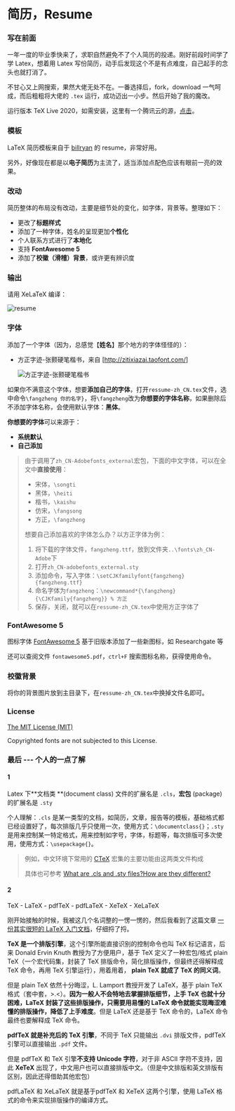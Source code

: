 # 简历，Resume

### 写在前面

一年一度的毕业季快来了，求职自然避免不了个人简历的投递。刚好前段时间学了学 Latex，想着用 Latex 写份简历，动手后发现这个不是有点难度，自己起手的念头也就打消了。

不甘心又上网搜索，果然大佬无处不在。一番选择后，fork，download 一气呵成，而后粗粗将大佬的 `.tex` 运行，成功迈出一小步。然后开始了我的魔改。

运行版本 TeX Live 2020，如需安装，这里有一个腾讯云的源，[点击](https://mirrors.cloud.tencent.com/CTAN/systems/texlive/Images/texlive2020.iso)。

### 模板

LaTeX 简历模板来自于 [billryan](https://github.com/billryan/resume/) 的 resume，非常好用。

另外，好像现在都是以**电子简历**为主流了，适当添加点配色应该有眼前一亮的效果。

### 改动

简历整体的布局没有改动，主要是细节处的变化，如字体，背景等。整理如下：

- 更改了**标题样式**
- 添加了一种字体，姓名的呈现更加**个性化**
- 个人联系方式进行了**本地化**
- 支持 **FontAwesome 5**
- 添加了**校徽（滑稽）背景**，或许更有辨识度

### 输出
请用 XeLaTeX 编译：

![resume](https://github.com/pro4Hu/My_resume/blob/master/resume.png)

### 字体

添加了一个字体（因为，总感觉【**姓名**】那个地方的字体怪怪的）：

- 方正字迹-张颢硬笔楷书，来自 [http://zitixiazai.taofont.com/]

   ![方正字迹-张颢硬笔楷书](https://github.com/pro4Hu/My_resume/blob/master/%E6%96%B9%E6%AD%A3%E5%AD%97%E8%BF%B9-%E5%BC%A0%E9%A2%A2%E7%A1%AC%E7%AC%94%E6%A5%B7%E4%B9%A6.jpg)

如果你不满意这个字体，想要**添加自己的字体**，打开`ressume-zh_CN.tex`文件，选中命令`\fangzheng 你的名字}`，将`\fangzheng`改为**你想要的字体名称**，如果删除后不添加字体名称，会使用默认字体：**黑体**。

**你想要的字体**可以来源于：

- **系统默认**
- **自己添加**

> 由于调用了`zh_CN-Adobefonts_external`宏包，下面的中文字体，可以在全文中**直接使用**：
>
> - 宋体，`\songti`
> - 黑体，`\heiti`
> - 楷书，`\kaishu`
> - 仿宋，`\fangsong`
> - 方正，`\fangzheng`
>
> 想要自己添加喜欢的字体怎么办？以方正字体为例：
>
> 1. 将下载的字体文件，`fangzheng.ttf`，放到文件夹`..\fonts\zh_CN-Adobe`下
> 2. 打开`zh_CN-adobefonts_external.sty`
> 3. 添加命令，写入字体：`\setCJKfamilyfont{fangzheng}{fangzheng.ttf}`
> 4. 命名字体为`fangzheng`：`\newcommand*{\fangzheng}{\CJKfamily{fangzheng}} % 方正`
> 5. 保存，关闭，就可以在`ressume-zh_CN.tex`中使用方正字体了

### FontAwesome 5

图标字体 [FontAwesome 5](https://fontawesome.com/icons?from=io) 基于旧版本添加了一些新图标，如 Researchgate 等

还可以查阅文件 `fontawesome5.pdf`，`ctrl+F` 搜索图标名称，获得使用命令。

### 校徽背景

将你的背景图片放到主目录下，在`ressume-zh_CN.tex`中换掉文件名即可。

### License

[The MIT License (MIT)](http://opensource.org/licenses/MIT)

Copyrighted fonts are not subjected to this License.

### 最后 --- 个人的一点了解

#### 1

Latex 下**文档类 **(document class) 文件的扩展名是 `.cls`，**宏包** (package) 的扩展名是 `.sty`

个人理解：`.cls` 是某一类型的文档，如简历，文章，报告等的模板，基础格式都已经设置好了，每次排版几乎只使用一次，使用方式：`\documentclass{}`；`.sty` 是用来控制某一特定格式，用来控制如字号，字体，标题等，每次排版可多次使用，使用方式：`\usepackage{}`。

> 例如，中文环境下常用的 [CTeX](http://mirrors.ibiblio.org/CTAN/language/chinese/ctex/ctex.pdf) 宏集的主要功能由这两类文件构成
>
> 具体也可参考  [What are .cls and .sty files?How are they different?](https://tug.org/pracjourn/2005-3/asknelly/nelly-sty-&-cls.pdf)

#### 2 

TeX - LaTeX - pdfTeX - pdfLaTeX  - XeTeX - XeLaTeX 

刚开始接触的时候，我被这几个名词整的一愣一愣的，然后我看到了这篇文章 [一份其实很短的 LaTeX 入门文档](https://liam.page/2014/09/08/latex-introduction/#TeX-%E5%AE%B6%E6%97%8F)，仔细捋了捋。

**TeX 是一个排版引擎**，这个引擎所能直接识别的控制命令也叫 TeX 标记语言，后来 Donald Ervin Knuth 教授为了方便用户，基于 TeX 定义了一种宏包/格式 plain TeX（一个宏代码集，封装了 TeX 排版命令，简化排版操作，但最终还得解释成 TeX 命令，再用 TeX 引擎运行），用着用着， **plain TeX 就成了 TeX 的同义词**。

但是 plain TeX 依然十分晦涩，L. Lamport 教授开发了 LaTeX，基于 plain TeX 格式（套中套，>.<）。**因为一般人不会特地去掌握排版细节，上手 TeX 也就十分困难，LaTeX 封装了这些排版操作，只需要用易懂的 LaTeX 命令就能实现晦涩难懂的排版操作，降低了上手难度**。但是 LaTeX 还是基于 TeX 命令的，LaTeX 命令最终也要解释成 TeX 命令。

**pdfTeX 就是补充后的 TeX 引擎**，不同于 TeX 只能输出 `.dvi` 排版文件，pdfTeX 引擎可以直接输出 `.pdf` 文件。

但是 pdfTeX 和 TeX 引擎**不支持 Unicode 字符**，对于非 ASCII 字符不支持，因此 **XeTeX** 出现了，中文用户也可以直接排版中文。（但是中文排版和英文排版有区别，因此还得借助其他宏包）

pdfLaTeX 和 XeLaTeX 就是基于pdfTeX 和 XeTeX 这两个引擎，使用 LaTeX 格式的命令来实现排版操作的编译方式。

